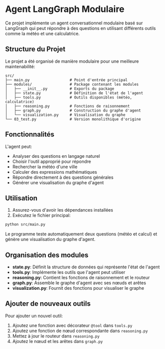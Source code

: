 # Agent LangGraph Modulaire

Ce projet implémente un agent conversationnel modulaire basé sur LangGraph qui peut répondre à des questions en utilisant différents outils comme la météo et une calculatrice.

## Structure du Projet

Le projet a été organisé de manière modulaire pour une meilleure maintenabilité:

```
src/
├── main.py                  # Point d'entrée principal
├── modules/                 # Package contenant les modules
│   ├── __init__.py          # Exports du package
│   ├── state.py             # Définition de l'état de l'agent
│   ├── tools.py             # Outils disponibles (météo, calculatrice)
│   ├── reasoning.py         # Fonctions de raisonnement
│   ├── graph.py             # Construction du graphe d'agent
│   └── visualization.py     # Visualisation du graphe
└── 03_test.py               # Version monolithique d'origine
```

## Fonctionnalités

L'agent peut:
- Analyser des questions en langage naturel
- Choisir l'outil approprié pour répondre
- Rechercher la météo d'une ville
- Calculer des expressions mathématiques
- Répondre directement à des questions générales
- Générer une visualisation du graphe d'agent

## Utilisation

1. Assurez-vous d'avoir les dépendances installées
2. Exécutez le fichier principal:

```bash
python src/main.py
```

Le programme teste automatiquement deux questions (météo et calcul) et génère une visualisation du graphe d'agent.

## Organisation des modules

- **state.py**: Définit la structure de données qui représente l'état de l'agent
- **tools.py**: Implémente les outils que l'agent peut utiliser
- **reasoning.py**: Contient les fonctions de raisonnement et le routeur
- **graph.py**: Assemble le graphe d'agent avec ses nœuds et arêtes
- **visualization.py**: Fournit des fonctions pour visualiser le graphe

## Ajouter de nouveaux outils

Pour ajouter un nouvel outil:
1. Ajoutez une fonction avec décorateur `@tool` dans `tools.py`
2. Ajoutez une fonction de nœud correspondante dans `reasoning.py`
3. Mettez à jour le routeur dans `reasoning.py`
4. Ajoutez le nœud et les arêtes dans `graph.py`
